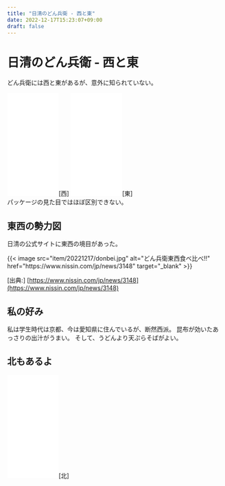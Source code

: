 ```yaml
---
title: "日清のどん兵衛 - 西と東"
date: 2022-12-17T15:23:07+09:00
draft: false
---
```

# 日清のどん兵衛 - 西と東
どん兵衛には西と東があるが、意外に知られていない。

<div class="ad">
  <iframe sandbox="allow-popups allow-scripts allow-modals allow-forms allow-same-origin" style="width:120px;height:240px;" marginwidth="0" marginheight="0" scrolling="no" frameborder="0" src="//rcm-fe.amazon-adsystem.com/e/cm?lt1=_blank&bc1=000000&IS2=1&bg1=FFFFFF&fc1=000000&lc1=0000FF&t=ilove2yuka-22&language=ja_JP&o=9&p=8&l=as4&m=amazon&f=ifr&ref=as_ss_li_til&asins=B00AAQ06V2&linkId=8a263da2ccb1482df02334ebee6660a5"></iframe>[西]
  <iframe sandbox="allow-popups allow-scripts allow-modals allow-forms allow-same-origin" style="width:120px;height:240px;" marginwidth="0" marginheight="0" scrolling="no" frameborder="0" src="//rcm-fe.amazon-adsystem.com/e/cm?lt1=_blank&bc1=000000&IS2=1&bg1=FFFFFF&fc1=000000&lc1=0000FF&t=ilove2yuka-22&language=ja_JP&o=9&p=8&l=as4&m=amazon&f=ifr&ref=as_ss_li_til&asins=B003OQV9DE&linkId=b42eea02aef7675e082363bbeeeb5cf9"></iframe>[東]
</div>
<!--more-->
パッケージの見た目ではほぼ区別できない。

## 東西の勢力図
日清の公式サイトに東西の境目があった。

<div style="max-width: 480px">
  {{< image src="item/20221217/donbei.jpg" alt="どん兵衛東西食べ比べ!!" href="https://www.nissin.com/jp/news/3148" target="_blank" >}}
</div>

\[出典:\] [https://www.nissin.com/jp/news/3148](https://www.nissin.com/jp/news/3148)


## 私の好み
私は学生時代は京都、今は愛知県に住んでいるが、断然西派。
昆布が効いたあっさりの出汁がうまい。
そして、うどんより天ぷらそばがよい。

## 北もあるよ
<div class="ad">
  <iframe sandbox="allow-popups allow-scripts allow-modals allow-forms allow-same-origin" style="width:120px;height:240px;" marginwidth="0" marginheight="0" scrolling="no" frameborder="0" src="//rcm-fe.amazon-adsystem.com/e/cm?lt1=_blank&bc1=000000&IS2=1&bg1=FFFFFF&fc1=000000&lc1=0000FF&t=ilove2yuka-22&language=ja_JP&o=9&p=8&l=as4&m=amazon&f=ifr&ref=as_ss_li_til&asins=B07YW6VKL2&linkId=fcb92afe44eb7d8af9462a3333cbef70"></iframe>[北]
</div>

